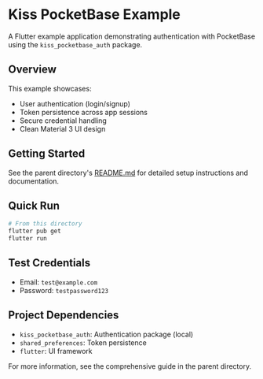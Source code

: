 # Kiss PocketBase Example

A Flutter example application demonstrating authentication with PocketBase using the `kiss_pocketbase_auth` package.

## Overview

This example showcases:
- User authentication (login/signup)
- Token persistence across app sessions
- Secure credential handling
- Clean Material 3 UI design

## Getting Started

See the parent directory's [README.md](../README.md) for detailed setup instructions and documentation.

## Quick Run

```bash
# From this directory
flutter pub get
flutter run
```

## Test Credentials

- Email: `test@example.com`
- Password: `testpassword123`

## Project Dependencies

- `kiss_pocketbase_auth`: Authentication package (local)
- `shared_preferences`: Token persistence
- `flutter`: UI framework

For more information, see the comprehensive guide in the parent directory.